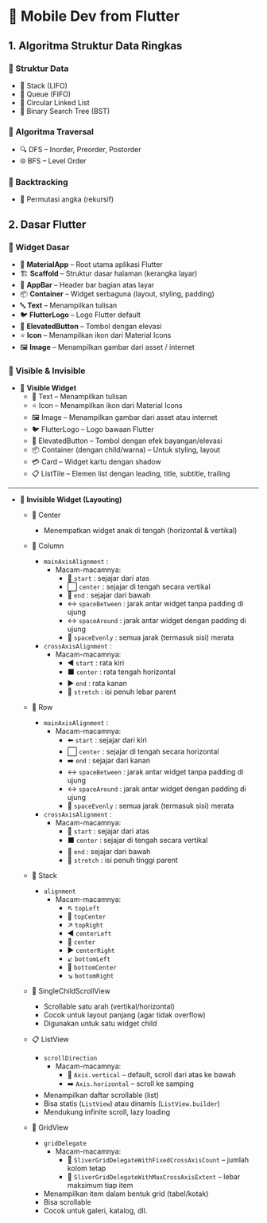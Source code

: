 # 📱 Mobile Dev from Flutter

## 1. Algoritma Struktur Data Ringkas
### 📌 Struktur Data
- 🧱 Stack (LIFO)
- 🧭 Queue (FIFO)
- 🔁 Circular Linked List
- 🌲 Binary Search Tree (BST)
### 📌 Algoritma Traversal
- 🔍 DFS – Inorder, Preorder, Postorder
- 🌐 BFS – Level Order
### 📌 Backtracking
- 🔄 Permutasi angka (rekursif)

## 2. Dasar Flutter
### 📌 Widget Dasar
- 🧱 **MaterialApp** – Root utama aplikasi Flutter
- 🏗️ **Scaffold** – Struktur dasar halaman (kerangka layar)
- 🧭 **AppBar** – Header bar bagian atas layar
- 📦 **Container** – Widget serbaguna (layout, styling, padding)
- 🔤 **Text** – Menampilkan tulisan
- 🐦 **FlutterLogo** – Logo Flutter default
- 🔘 **ElevatedButton** – Tombol dengan elevasi
- ⭐ **Icon** – Menampilkan ikon dari Material Icons
- 🖼️ **Image** – Menampilkan gambar dari asset / internet
### 📌 Visible & Invisible 

- 🎨 **Visible Widget**
  - 📝 Text – Menampilkan tulisan
  - ⭐ Icon – Menampilkan ikon dari Material Icons
  - 🖼️ Image – Menampilkan gambar dari asset atau internet
  - 🐦 FlutterLogo – Logo bawaan Flutter
  - 🔘 ElevatedButton – Tombol dengan efek bayangan/elevasi
  - 📦 Container (dengan child/warna) – Untuk styling, layout
  - 💳 Card – Widget kartu dengan shadow
  - 📋 ListTile – Elemen list dengan leading, title, subtitle, trailing

---

- 🧱 **Invisible Widget (Layouting)**
  - 🎯 Center
    - Menempatkan widget anak di tengah (horizontal & vertikal)

  - 📏 Column
    - `mainAxisAlignment` :
        - Macam-macamnya: 
            - 🔼 `start` : sejajar dari atas
            - ⬜ `center` : sejajar di tengah secara vertikal
            - 🔽 `end` : sejajar dari bawah
            - ↔️ `spaceBetween` : jarak antar widget tanpa padding di ujung
            - ↔️ `spaceAround` : jarak antar widget dengan padding di ujung
            - 🔁 `spaceEvenly` : semua jarak (termasuk sisi) merata
    - `crossAxisAlignment` :
        - Macam-macamnya: 
            - ◀️ `start` : rata kiri
            - ⬛ `center` : rata tengah horizontal
            - ▶️ `end` : rata kanan
            - 📏 `stretch` : isi penuh lebar parent

  - 📐 Row
    - `mainAxisAlignment` :
        - Macam-macamnya:
            - ⬅️ `start` : sejajar dari kiri
            - ⬜ `center` : sejajar di tengah secara horizontal
            - ➡️ `end` : sejajar dari kanan
            - ↔️ `spaceBetween` : jarak antar widget tanpa padding di ujung
            - ↔️ `spaceAround` : jarak antar widget dengan padding di ujung
            - 🔁 `spaceEvenly` : semua jarak (termasuk sisi) merata
    - `crossAxisAlignment` :
        - Macam-macamnya:
            - 🔼 `start` : sejajar dari atas
            - ⬛ `center` : sejajar di tengah secara vertikal
            - 🔽 `end` : sejajar dari bawah
            - 📏 `stretch` : isi penuh tinggi parent

  - 🧩 Stack
    - `alignment`
        - Macam-macamnya:
            - ↖️ `topLeft`
            - 🔼 `topCenter`
            - ↗️ `topRight`
            - ◀️ `centerLeft`
            - 🎯 `center`
            - ▶️ `centerRight`
            - ↙️ `bottomLeft`
            - 🔽 `bottomCenter`
            - ↘️ `bottomRight`

  - 📜 SingleChildScrollView
    - Scrollable satu arah (vertikal/horizontal)
    - Cocok untuk layout panjang (agar tidak overflow)
    - Digunakan untuk satu widget child

  - 📋 ListView
    - `scrollDirection`
        - Macam-macamnya:
            - 🧭 `Axis.vertical` – default, scroll dari atas ke bawah
            - ➡️ `Axis.horizontal` – scroll ke samping
    - Menampilkan daftar scrollable (list)
    - Bisa statis (`ListView`) atau dinamis (`ListView.builder`)
    - Mendukung infinite scroll, lazy loading

  - 🧱 GridView
    - `gridDelegate`
        - Macam-macamnya:
            - 🧮 `SliverGridDelegateWithFixedCrossAxisCount` – jumlah kolom tetap
            - 📏 `SliverGridDelegateWithMaxCrossAxisExtent` – lebar maksimum tiap item
    - Menampilkan item dalam bentuk grid (tabel/kotak)
    - Bisa scrollable
    - Cocok untuk galeri, katalog, dll.
